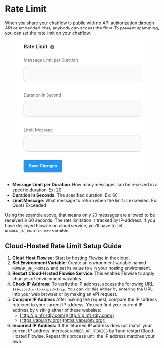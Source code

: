 # Rate Limit

When you share your chatflow to public with no API authorization through API or embedded chat, anybody can access the flow. To prevent spamming, you can set the rate limit on your chatflow.

<figure><img src="../.gitbook/assets/image (1) (1) (1) (1) (1) (1) (1) (1) (1) (1) (1) (1) (1) (1) (1) (1) (1) (1) (1).png" alt="" width="462"><figcaption></figcaption></figure>

* **Message Limit per Duration**: How many messages can be received in a specific duration. Ex: 20
* **Duration in Seconds**: The specified duration. Ex: 60
* **Limit Message**: What message to return when the limit is exceeded. Ex: Quota Exceeded

Using the example above, that means only 20 messages are allowed to be received in 60 seconds. The rate limitation is tracked by IP-address. If you have deployed Flowise on cloud service, you'll have to set `NUMBER_OF_PROXIES` env variable.

## Cloud-Hosted Rate Limit Setup Guide

1. **Cloud Host Flowise:** Start by hosting Flowise in the cloud.
2. **Set Environment Variable:** Create an environment variable named `NUMBER_OF_PROXIES` and set its value to `0` in your hosting environment.
3. **Restart Cloud-Hosted Flowise Service:** This enables Flowise to apply changes of environment variables.
4. **Check IP Address:** To verify the IP address, access the following URL: `{{hosted_url}}/api/v1/ip`. You can do this either by entering the URL into your web browser or by making an API request.
5. **Compare IP Address** After making the request, compare the IP address returned to your current IP address. You can find your current IP address by visiting either of these websites:
   * [http://ip.nfriedly.com/](http://ip.nfriedly.com/)
   * [https://api.ipify.org/](https://api.ipify.org/)
6. **Incorrect IP Address:** If the returned IP address does not match your current IP address, increase `NUMBER_OF_PROXIES` by 1 and restart Cloud-Hosted Flowise. Repeat this process until the IP address matches your own.
